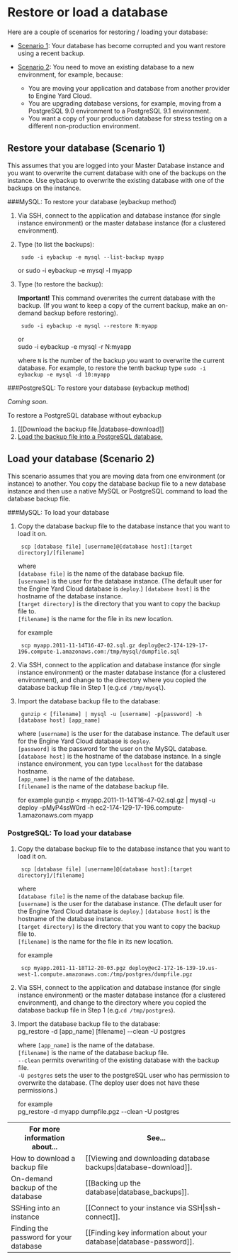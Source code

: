 # Restore or load a database

Here are a couple of scenarios for restoring / loading your database:

* [Scenario 1][1]: Your database has become corrupted and you want restore using a recent backup.  

* [Scenario 2][2]: You need to move an existing database to a new environment, for example, because:   

    * You are moving your application and database from another provider to Engine Yard Cloud.
    * You are upgrading database versions, for example, moving from a PostgreSQL 9.0 environment to a PostgreSQL 9.1 environment.
    * You want a copy of your production database for stress testing on a different non-production environment.


<h2 id="topic1">Restore your database (Scenario 1)</h2>

This assumes that you are logged into your Master Database instance and you want to overwrite the current database with one of the backups on the instance. Use eybackup to overwrite the existing database with one of the backups on the instance.

###MySQL: To restore your database (eybackup method)

1. Via SSH, connect to the application and database instance (for single instance environment) or the master database instance (for a clustered environment).  

2. Type (to list the backups):

        sudo -i eybackup -e mysql --list-backup myapp
    or
        sudo -i eybackup -e mysql -l myapp

2. Type (to restore the backup):

    **Important!** This command overwrites the current database with the backup. (If you want to keep a copy of the current backup, make an on-demand backup before restoring).
	

        sudo -i eybackup -e mysql --restore N:myapp
    or  
        sudo -i eybackup -e mysql -r N:myapp

	where `N` is the number of the backup you want to overwrite the current database. For example, to restore the tenth backup type `sudo -i eybackup -e mysql -d 10:myapp`
	

###PostgreSQL: To restore your database (eybackup method)

_Coming soon._  

To restore a PostgreSQL database without eybackup  

1. [[Download the backup file.|database-download]]  
2. [Load the backup file into a PostgreSQL database.][B]

<!-- 1. Via SSH, connect to the application and database instance (for single instance environment) or the master database instance (for a clustered environment).  

2. Type (to list the backups):

        sudo -i eybackup -e postgresql --list-backup myapp
    or
        sudo -i eybackup -e postgresql -l myapp

2. Type (to restore the backup):

    **Important!** This command overwrites the current database with the backup. (If you want to keep a copy of the current backup, make an on-demand backup before restoring).
	

        sudo -i eybackup -e postgresql --restore N:myapp
    or  
        sudo -i eybackup -e postgresql -r N:myapp


    (where `N` is the number of the backup you want to overwrite the current database. For example, to restore the tenth backup type `sudo -i eybackup -e postgresql -d 10:myapp`) -->	


<h2 id="topic2">Load your database (Scenario 2)</h2>

This scenario assumes that you are moving data from one environment (or instance) to another. You copy the database backup file to a new database instance and then use a native MySQL or PostgreSQL command to load the database backup file.
 
###MySQL: To load your database 

1. Copy the database backup file to the database instance that you want to load it on.

        scp [database file] [username]@[database host]:[target directory]/[filename]

    where  
    `[database file]` is the name of the database backup file.  
    `[username]` is the user for the database instance. (The default user for the Engine Yard Cloud database is `deploy`.) 
    `[database host]` is the hostname of the database instance.   
    `[target directory]` is the directory that you want to copy the backup file to.  
    `[filename]` is the name for the file in its new location.  

    for example

        scp myapp.2011-11-14T16-47-02.sql.gz deploy@ec2-174-129-17-196.compute-1.amazonaws.com:/tmp/mysql/dumpfile.sql

2. Via SSH, connect to the application and database instance (for single instance environment) or the master database instance (for a clustered environment), and change to the directory where you copied the database backup file in Step 1 (e.g.`cd /tmp/mysql`).

3. Import the database backup file to the database:

        gunzip < [filename] | mysql -u [username] -p[password] -h [database host] [app_name]
		

    where
    `[username]` is the user for the database instance. The default user for the Engine Yard Cloud database is `deploy`.  
    `[password]` is the password for the user on the MySQL database.  
    `[database host]` is the hostname of the database instance. In a single instance environment, you can type `localhost` for the database hostname.  
    `[app_name]` is the name of the database.  
    `[filename]` is the name of the database backup file.  
     
    for example
        gunzip < myapp.2011-11-14T16-47-02.sql.gz | mysql -u deploy -pMyP4ssW0rd -h ec2-174-129-17-196.compute-1.amazonaws.com myapp
		

<h3 id="topicB">PostgreSQL: To load your database</h3> 

1. Copy the database backup file to the database instance that you want to load it on.

        scp [database file] [username]@[database host]:[target directory]/[filename]

    where  
    `[database file]` is the name of the database backup file.  
    `[username]` is the user for the database instance. (The default user for the Engine Yard Cloud database is `deploy`.) 
    `[database host]` is the hostname of the database instance.   
    `[target directory]` is the directory that you want to copy the backup file to.  
    `[filename]` is the name for the file in its new location.  

    for example

        scp myapp.2011-11-18T12-20-03.pgz deploy@ec2-172-16-139-19.us-west-1.compute.amazonaws.com:/tmp/postgres/dumpfile.pgz

2. Via SSH, connect to the application and database instance (for single instance environment) or the master database instance (for a clustered environment), and change to the directory where you copied the database backup file in Step 1 (e.g.`cd /tmp/postgres`).

3. Import the database backup file to the database:  
        pg_restore -d [app_name] [filename] --clean -U postgres

    where
    `[app_name]` is the name of the database.  
    `[filename]` is the name of the database backup file.   
    `--clean` permits overwriting of the existing database with the backup file.  
    `-U postgres` sets the user to the postgreSQL user who has permission to overwrite the database. (The deploy user does not have these permissions.)

    for example  
        pg_restore -d myapp dumpfile.pgz --clean -U postgres

<table>
  <tr>
    <th>For more information about...</th><th>See...</th>
  </tr>
  <tr>
     <td>How to download a backup file</td><td>[[Viewing and downloading database backups|database-download]]. </td>
   </tr>
   <tr>
     <td>On-demand backup of the database</td><td>[[Backing up the database|database_backups]]. </td>
   </tr>
   <tr>
	 <td>SSHing into an instance</td><td>[[Connect to your instance via SSH|ssh-connect]].</td>
   </tr>
   <tr>
	 <td>Finding the password for your database</td><td>[[Finding key information about your database|database-password]].</td>
   </tr>
</table>


[1]: #topic1        "topic1"
[2]: #topic2        "topic2"
[B]: #topicB        "topicB"
